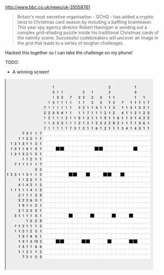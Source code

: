 http://www.bbc.co.uk/news/uk-35058761

> Britain's most secretive organisation - GCHQ - has added a cryptic twist to Christmas card season by including a baffling brainteaser.
> This year spy agency director Robert Hannigan is sending out a complex grid-shading puzzle inside his traditional Christmas cards of the nativity scene.
> Successful codebreakers will uncover an image in the grid that leads to a series of tougher challenges.

Hacked this together so I can take the challenge on my phone!

TODO:

 - A winning screen!

![](preview.png)
